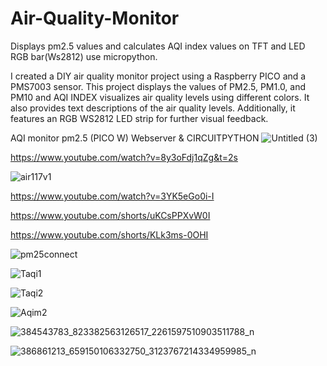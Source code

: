 # Air-Quality-Monitor

Displays pm2.5 values and calculates AQI index values on TFT and LED RGB bar(Ws2812) use micropython.

I created a DIY air quality monitor project using a Raspberry PICO and a PMS7003 sensor. This project displays the values of PM2.5, PM1.0, and PM10 and AQI INDEX visualizes air quality levels using different colors. It also provides text descriptions of the air quality levels. Additionally, it features an RGB WS2812 LED strip for further visual feedback.

AQI monitor pm2.5 (PICO W) Webserver & CIRCUITPYTHON 
![Untitled (3)](https://github.com/YakrooThai/Air-Quality-Monitor/assets/56666070/6aa4701b-a17d-4a32-8511-733c4f9b69c2)

https://www.youtube.com/watch?v=8y3oFdj1qZg&t=2s

![air117v1](https://github.com/YakrooThai/Air-Quality-Monitor/assets/56666070/5ed2a496-ab94-4813-a005-bceddd4e68ed)

https://www.youtube.com/watch?v=3YK5eGo0i-I

https://www.youtube.com/shorts/uKCsPPXvW0I

https://www.youtube.com/shorts/KLk3ms-0OHI

![pm25connect](https://github.com/YakrooThai/Air-Quality-Monitor/assets/56666070/9c08095e-e9bc-4fe3-b580-ea7bd3dc4e42)



![Taqi1](https://github.com/YakrooThai/Air-Quality-Monitor/assets/56666070/e4b70655-a3b9-48de-ba62-2d112c2684e3)

![Taqi2](https://github.com/YakrooThai/Air-Quality-Monitor/assets/56666070/8de6ad2f-195c-4c0b-a26f-4116cf0cda17)


![Aqim2](https://github.com/YakrooThai/Air-Quality-Monitor/assets/56666070/ca4804ef-f5ef-4a4b-90d4-47a0f486114c)

![384543783_823382563126517_2261597510903511788_n](https://github.com/YakrooThai/Air-Quality-Monitor/assets/56666070/8589ec75-3d36-49db-9eed-9cf8a4bc2ac8)

![386861213_659150106332750_3123767214334959985_n](https://github.com/YakrooThai/Air-Quality-Monitor/assets/56666070/6b56df5f-9cf2-4ed7-b93d-e8d277f7df6b)
